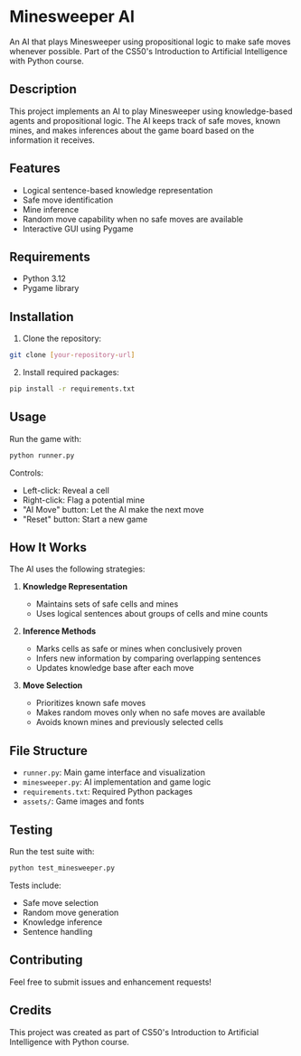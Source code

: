 # Minesweeper AI

An AI that plays Minesweeper using propositional logic to make safe moves whenever possible. Part of the CS50's Introduction to Artificial Intelligence with Python course.

## Description

This project implements an AI to play Minesweeper using knowledge-based agents and propositional logic. The AI keeps track of safe moves, known mines, and makes inferences about the game board based on the information it receives.

## Features

- Logical sentence-based knowledge representation
- Safe move identification
- Mine inference
- Random move capability when no safe moves are available
- Interactive GUI using Pygame

## Requirements

- Python 3.12
- Pygame library

## Installation

1. Clone the repository:
```bash
git clone [your-repository-url]
```

2. Install required packages:
```bash
pip install -r requirements.txt
```

## Usage

Run the game with:
```bash
python runner.py
```

Controls:
- Left-click: Reveal a cell
- Right-click: Flag a potential mine
- "AI Move" button: Let the AI make the next move
- "Reset" button: Start a new game

## How It Works

The AI uses the following strategies:

1. **Knowledge Representation**
   - Maintains sets of safe cells and mines
   - Uses logical sentences about groups of cells and mine counts

2. **Inference Methods**
   - Marks cells as safe or mines when conclusively proven
   - Infers new information by comparing overlapping sentences
   - Updates knowledge base after each move

3. **Move Selection**
   - Prioritizes known safe moves
   - Makes random moves only when no safe moves are available
   - Avoids known mines and previously selected cells

## File Structure

- `runner.py`: Main game interface and visualization
- `minesweeper.py`: AI implementation and game logic
- `requirements.txt`: Required Python packages
- `assets/`: Game images and fonts

## Testing

Run the test suite with:
```bash
python test_minesweeper.py
```

Tests include:
- Safe move selection
- Random move generation
- Knowledge inference
- Sentence handling

## Contributing

Feel free to submit issues and enhancement requests!

## Credits

This project was created as part of CS50's Introduction to Artificial Intelligence with Python course.

